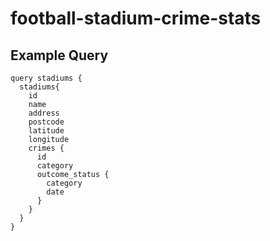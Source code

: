 # football-stadium-crime-stats

## Example Query

```
query stadiums {
  stadiums{
    id
    name
    address
    postcode
    latitude
    longitude
    crimes {
      id
      category
      outcome_status {
        category
        date
      }
    }
  }
}
```
